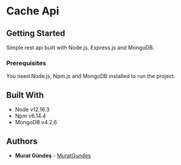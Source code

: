 # Cache Api

## Getting Started

Simple rest api built with Node.js, Express.js and MongoDB.

### Prerequisites

You need Node.js, Npm.js and MongoDB installed to run the project.

## Built With

*  Node v12.16.3
*  Npm v6.14.4 
*  MongoDB v4.2.6

## Authors

* **Murat Gündeş** - [MuratGundes](https://github.com/MuratGundes)
